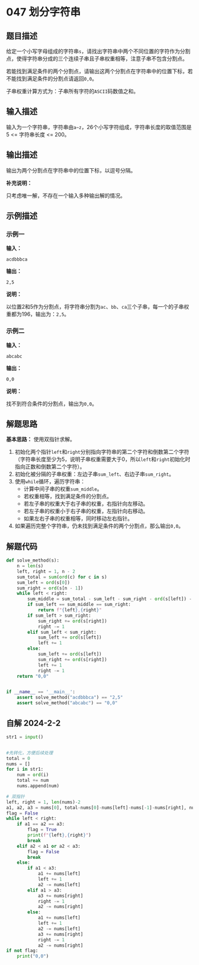 # 047 划分字符串

## 题目描述

给定一个小写字母组成的字符串`s`，请找出字符串中两个不同位置的字符作为分割点，使得字符串分成的三个连续子串且子串权重相等，注意子串不包含分割点。

若能找到满足条件的两个分割点，请输出这两个分割点在字符串中的位置下标，若不能找到满足条件的分割点请返回`0,0`。

子串权重计算方式为：子串所有字符的`ASCII`码数值之和。

## 输入描述

输入为一个字符串，字符串由`a~z`，26个小写字符组成，字符串长度的取值范围是5 <= 字符串长度 <= 200。

## 输出描述

输出为两个分割点在字符串中的位置下标，以逗号分隔。

**补充说明：**

只考虑唯一解，不存在一个输入多种输出解的情况。

## 示例描述

### 示例一

**输入：**
```text
acdbbbca
```

**输出：**
```text
2,5
```

**说明：**  

以位置2和5作为分割点，将字符串分割为`ac`、`bb`、`ca`三个子串，每一个的子串权重都为196，输出为：`2,5`。

### 示例二

**输入：**
```text
abcabc
```

**输出：**
```text
0,0
```

**说明：**  

找不到符合条件的分割点，输出为`0,0`。

## 解题思路

**基本思路：** 使用双指针求解。
1. 初始化两个指针`left`和`right`分别指向字符串的第二个字符和倒数第二个字符（字符串长度至少为5，说明子串权重需要大于0，所以`left`和`right`初始化时指向正数和倒数第二个字符）。
2. 初始化被分隔的子串权重：左边子串`sum_left`、右边子串`sum_right`。
3. 使用`while`循环，遍历字符串：
   - 计算中间子串的权重`sum_middle`。
   - 若权重相等，找到满足条件的分割点。
   - 若左子串的权重大于右子串的权重，右指针向左移动。
   - 若左子串的权重小于右子串的权重，左指针向右移动。
   - 如果左右子串的权重相等，同时移动左右指针。  
4. 如果遍历完整个字符串，仍未找到满足条件的两个分割点，那么输出`0,0`。

## 解题代码
```python
def solve_method(s):
    n = len(s)
    left, right = 1, n - 2
    sum_total = sum(ord(c) for c in s)
    sum_left = ord(s[0])
    sum_right = ord(s[n - 1])
    while left < right:
        sum_middle = sum_total - sum_left - sum_right - ord(s[left]) - ord(s[right])
        if sum_left == sum_middle == sum_right:
            return f"{left},{right}"
        if sum_left > sum_right:
            sum_right += ord(s[right])
            right -= 1
        elif sum_left < sum_right:
            sum_left += ord(s[left])
            left += 1
        else:
            sum_left += ord(s[left])
            sum_right += ord(s[right])
            left += 1
            right -= 1
    return "0,0"


if __name__ == '__main__':
    assert solve_method("acdbbbca") == "2,5"
    assert solve_method("abcabc") == "0,0"
```
## 自解 2024-2-2
```python
str1 = input()


#先转化，方便后续处理
total = 0
nums = []
for i in str1:
    num = ord(i)
    total += num
    nums.append(num)

# 双指针
left, right = 1, len(nums)-2
a1, a2, a3 = nums[0], total-nums[0]-nums[left]-nums[-1]-nums[right], nums[-1]
flag = False
while left < right:
    if a1 == a2 == a3:
        flag = True
        print(f"{left},{right}")
        break
    elif a2 < a1 or a2 < a3:
        flag = False
        break
    else:
        if a1 < a3:
            a1 += nums[left]
            left += 1
            a2 -= nums[left]
        elif a1 > a3:
            a3 += nums[right]
            right -= 1
            a2 -= nums[right]
        else:
            a1 += nums[left]
            left += 1
            a2 -= nums[left]
            a3 += nums[right]
            right -= 1
            a2 -= nums[right]
if not flag:
    print("0,0")

```
